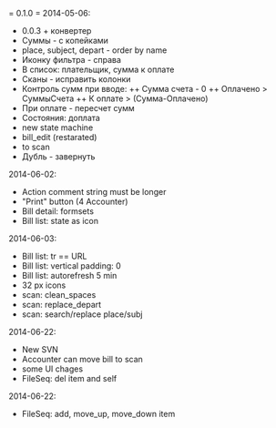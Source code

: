 = 0.1.0 =
2014-05-06:
+ 0.0.3 + конвертер
+ Суммы - с копейками
+ place, subject, depart - order by name
+ Иконку фильтра - справа
+ В список: плательщик, сумма к оплате
+ Сканы - исправить колонки
+ Контроль сумм при вводе:
++ Сумма счета - 0
++ Оплачено > СуммыСчета
++ К оплате > (Сумма-Оплачено)
+ При оплате - пересчет сумм
+ Состояния: доплата
+ new state machine
+ bill_edit (restarated)
+ to scan
+ Дубль - завернуть

2014-06-02:
+ Action comment string must be longer
+ "Print" button (4 Accounter)
+ Bill detail: formsets
+ Bill list: state as icon

2014-06-03:
+ Bill list: tr == URL
+ Bill list: vertical padding: 0
+ Bill list: autorefresh 5 min
+ 32 px icons
+ scan: clean_spaces
+ scan: replace_depart
+ scan: search/replace place/subj

2014-06-22:
* New SVN
* Accounter can move bill to scan
* some UI chages
* FileSeq: del item and self

2014-06-22:
* FileSeq: add, move_up, move_down item
